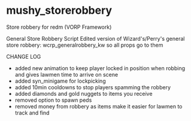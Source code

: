 # mushy_storerobbery
Store robbery for redm (VORP Framework)

General Store Robbery Script
Edited version of Wizard's/Perry's general store robbery: wcrp_generalrobbery_kw
so all props go to them 

CHANGE LOG
- added new animation to keep player locked in position when robbing and gives lawmen time to arrive on scene 
- added syn_minigame for lockpicking 
- added 10min cooldowns to stop players spamming the robbery
- added diamonds and gold nuggets to items you receive 
- removed option to spawn peds
- removed money from robbery as items make it easier for lawmen to track and find  
